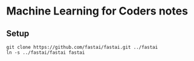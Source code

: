 # Machine Learning for Coders notes

## Setup

```
git clone https://github.com/fastai/fastai.git ../fastai
ln -s ../fastai/fastai fastai
```


